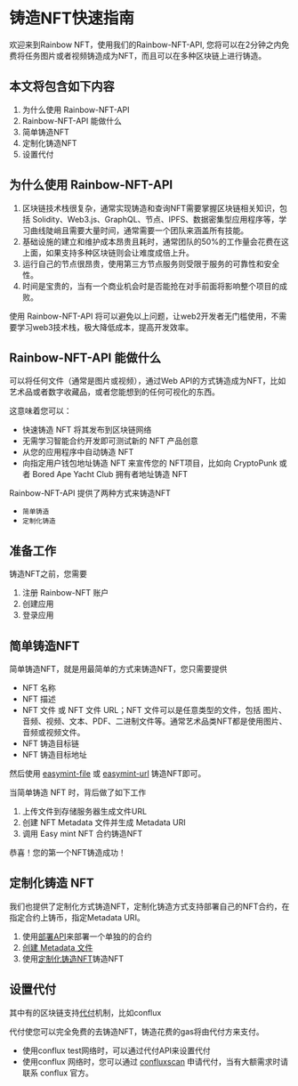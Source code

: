 铸造NFT快速指南
======================

欢迎来到Rainbow NFT，使用我们的Rainbow-NFT-API, 您将可以在2分钟之内免费将任务图片或者视频铸造成为NFT，而且可以在多种区块链上进行铸造。

本文将包含如下内容
----------------------
1. 为什么使用 Rainbow-NFT-API
2. Rainbow-NFT-API 能做什么
3. 简单铸造NFT
4. 定制化铸造NFT
5. 设置代付

为什么使用 Rainbow-NFT-API
----------------------
1. 区块链技术栈很复杂，通常实现铸造和查询NFT需要掌握区块链相关知识，包括 Solidity、Web3.js、GraphQL、节点、IPFS、数据密集型应用程序等，学习曲线陡峭且需要大量时间，通常需要一个团队来涵盖所有技能。
2. 基础设施的建立和维护成本昂贵且耗时，通常团队的50%的工作量会花费在这上面，如果支持多种区块链则会让难度成倍上升。
3. 运行自己的节点很昂贵，使用第三方节点服务则受限于服务的可靠性和安全性。
4. 时间是宝贵的，当有一个商业机会时是否能抢在对手前面将影响整个项目的成败。

使用 Rainbow-NFT-API 将可以避免以上问题，让web2开发者无门槛使用，不需要学习web3技术栈，极大降低成本，提高开发效率。

Rainbow-NFT-API 能做什么
----------------------
可以将任何文件（通常是图片或视频），通过Web API的方式铸造成为NFT，比如艺术品或者数字收藏品，或者您能想到的任何可视化的东西。

这意味着您可以：
- 快速铸造 NFT 将其发布到区块链网络
- 无需学习智能合约开发即可测试新的 NFT 产品创意
- 从您的应用程序中自动铸造 NFT
- 向指定用户钱包地址铸造 NFT 来宣传您的 NFT项目，比如向 CryptoPunk 或者 Bored Ape Yacht Club 拥有者地址铸造 NFT

Rainbow-NFT-API 提供了两种方式来铸造NFT
- `简单铸造`
- `定制化铸造`

准备工作
----------------------
铸造NFT之前，您需要
1. 注册 Rainbow-NFT 账户
2. 创建应用
3. 登录应用

简单铸造NFT
----------------------
简单铸造NFT，就是用最简单的方式来铸造NFT，您只需要提供
- NFT 名称
- NFT 描述
- NFT 文件 或 NFT 文件 URL；NFT 文件可以是任意类型的文件，包括 图片、音频、视频、文本、PDF、二进制文件等。通常艺术品类NFT都是使用图片、音频或视频文件。
- NFT 铸造目标链
- NFT 铸造目标地址

然后使用 [easymint-file]() 或 [easymint-url]() 铸造NFT即可。

当简单铸造 NFT 时，背后做了如下工作
1. 上传文件到存储服务器生成文件URL
2. 创建 NFT Metadata 文件并生成 Metadata URI
3. 调用 Easy mint NFT 合约铸造NFT

恭喜！您的第一个NFT铸造成功！

定制化铸造 NFT
----------------------
我们也提供了定制化方式铸造NFT，定制化铸造方式支持部署自己的NFT合约，在指定合约上铸币，指定Metadata URI。
1. 使用[部署API]()来部署一个单独的的合约
2. [创建 Metadata 文件]()
3. 使用[定制化铸造NFT]()铸造NFT

设置代付
----------------------
其中有的区块链支持[代付]()机制，比如conflux

代付使您可以完全免费的去铸造NFT，铸造花费的gas将由代付方来支付。

- 使用conflux test网络时，可以通过代付API来设置代付
- 使用conflux 网络时，您可以通过 [confluxscan](https://confluxscan.io/sponsor) 申请代付，当有大额需求时请联系 conflux 官方。